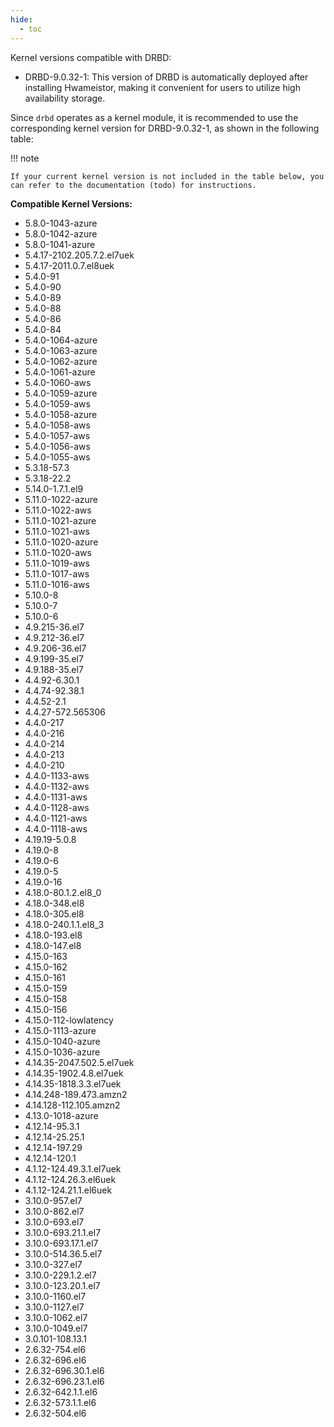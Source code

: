 ```yaml
---
hide:
  - toc
---
```


Kernel versions compatible with DRBD:

- DRBD-9.0.32-1: This version of DRBD is automatically deployed after installing Hwameistor, making it convenient for users to utilize high availability storage.

Since `drbd` operates as a kernel module, it is recommended to use the corresponding kernel version for DRBD-9.0.32-1, as shown in the following table:

!!! note

    If your current kernel version is not included in the table below, you can refer to the documentation (todo) for instructions.

**Compatible Kernel Versions:**

- 5.8.0-1043-azure
- 5.8.0-1042-azure
- 5.8.0-1041-azure
- 5.4.17-2102.205.7.2.el7uek
- 5.4.17-2011.0.7.el8uek
- 5.4.0-91
- 5.4.0-90
- 5.4.0-89
- 5.4.0-88
- 5.4.0-86
- 5.4.0-84
- 5.4.0-1064-azure
- 5.4.0-1063-azure
- 5.4.0-1062-azure
- 5.4.0-1061-azure
- 5.4.0-1060-aws
- 5.4.0-1059-azure
- 5.4.0-1059-aws
- 5.4.0-1058-azure
- 5.4.0-1058-aws
- 5.4.0-1057-aws
- 5.4.0-1056-aws
- 5.4.0-1055-aws
- 5.3.18-57.3
- 5.3.18-22.2
- 5.14.0-1.7.1.el9
- 5.11.0-1022-azure
- 5.11.0-1022-aws
- 5.11.0-1021-azure
- 5.11.0-1021-aws
- 5.11.0-1020-azure
- 5.11.0-1020-aws
- 5.11.0-1019-aws
- 5.11.0-1017-aws
- 5.11.0-1016-aws
- 5.10.0-8
- 5.10.0-7
- 5.10.0-6
- 4.9.215-36.el7
- 4.9.212-36.el7
- 4.9.206-36.el7
- 4.9.199-35.el7
- 4.9.188-35.el7
- 4.4.92-6.30.1
- 4.4.74-92.38.1
- 4.4.52-2.1
- 4.4.27-572.565306
- 4.4.0-217
- 4.4.0-216
- 4.4.0-214
- 4.4.0-213
- 4.4.0-210
- 4.4.0-1133-aws
- 4.4.0-1132-aws
- 4.4.0-1131-aws
- 4.4.0-1128-aws
- 4.4.0-1121-aws
- 4.4.0-1118-aws
- 4.19.19-5.0.8
- 4.19.0-8
- 4.19.0-6
- 4.19.0-5
- 4.19.0-16
- 4.18.0-80.1.2.el8_0
- 4.18.0-348.el8
- 4.18.0-305.el8
- 4.18.0-240.1.1.el8_3
- 4.18.0-193.el8
- 4.18.0-147.el8
- 4.15.0-163
- 4.15.0-162
- 4.15.0-161
- 4.15.0-159
- 4.15.0-158
- 4.15.0-156
- 4.15.0-112-lowlatency
- 4.15.0-1113-azure
- 4.15.0-1040-azure
- 4.15.0-1036-azure
- 4.14.35-2047.502.5.el7uek
- 4.14.35-1902.4.8.el7uek
- 4.14.35-1818.3.3.el7uek
- 4.14.248-189.473.amzn2
- 4.14.128-112.105.amzn2
- 4.13.0-1018-azure
- 4.12.14-95.3.1
- 4.12.14-25.25.1
- 4.12.14-197.29
- 4.12.14-120.1
- 4.1.12-124.49.3.1.el7uek
- 4.1.12-124.26.3.el6uek
- 4.1.12-124.21.1.el6uek
- 3.10.0-957.el7
- 3.10.0-862.el7
- 3.10.0-693.el7
- 3.10.0-693.21.1.el7
- 3.10.0-693.17.1.el7
- 3.10.0-514.36.5.el7
- 3.10.0-327.el7
- 3.10.0-229.1.2.el7
- 3.10.0-123.20.1.el7
- 3.10.0-1160.el7
- 3.10.0-1127.el7
- 3.10.0-1062.el7
- 3.10.0-1049.el7
- 3.0.101-108.13.1
- 2.6.32-754.el6
- 2.6.32-696.el6
- 2.6.32-696.30.1.el6
- 2.6.32-696.23.1.el6
- 2.6.32-642.1.1.el6
- 2.6.32-573.1.1.el6
- 2.6.32-504.el6
